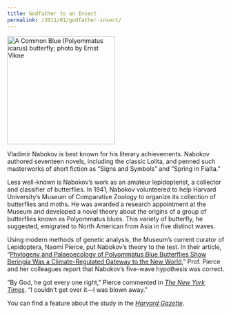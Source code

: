 ```yaml
---
title: Godfather to an Insect
permalink: /2011/01/godfather-insect/
---
```

<img src="{{site.baseurl}}/assets/img/blue_Icarus.jpg" alt="A Common Blue (Polyommatus icarus) butterfly; photo by Ernst Vikne" title="A Common Blue (Polyommatus icarus) butterfly; photo by Ernst Vikne" width="250" height="250" class="floatleft">

Vladimir Nabokov is best known for his literary achievements. Nabokov authored seventeen novels, including the classic Lolita, and penned such masterworks of short fiction as “Signs and Symbols” and “Spring in Fialta.” 

Less well-known is Nabokov’s work as an amateur lepidopterist, a collector and classifier of butterflies. In 1941, Nabokov volunteered to help Harvard University’s Museum of Comparative Zoology to organize its collection of butterflies and moths. He was awarded a research appointment at the Museum and developed a novel theory about the origins of a group of butterflies known as Polyommatus blues. This variety of butterfly, he suggested, emigrated to North American from Asia in five distinct waves.

Using modern methods of genetic analysis, the Museum’s current curator of Lepidoptera, Naomi Pierce, put Nabokov’s theory to the test. In their article, “[Phylogeny and Palaeoecology of Polyommatus Blue Butterflies Show Beringia Was a Climate-Regulated Gateway to the New World](http://nrs.harvard.edu/urn-3:HUL.InstRepos:4687842),” Prof. Pierce and her colleagues report that Nabokov’s five-wave hypothesis was correct. 

“By God, he got every one right,” Pierce commented in [_The New York Times_](http://www.nytimes.com/2011/02/01/science/01butterfly.html?pagewanted=2&_r=1&src=ISMR_HP_LO_MST_FB). “I couldn’t get over it—I was blown away.”

You can find a feature about the study in the [_Harvard Gazette_](http://dash.harvard.edu/browse?authority=a7a5aef5c104a39403e9dd38ca17c8ea&type=harvardAuthor).
